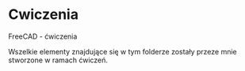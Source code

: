 # Cwiczenia
FreeCAD - ćwiczenia

Wszelkie elementy znajdujące się w tym folderze zostały przeze mnie stworzone w ramach ćwiczeń. 
